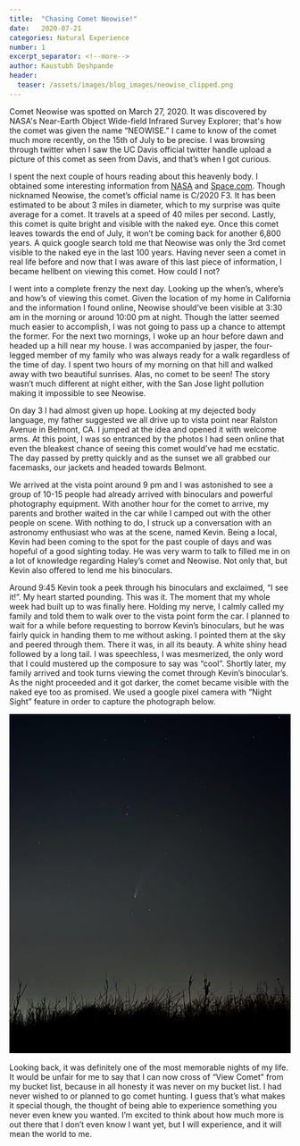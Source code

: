 ```yaml
---
title:  "Chasing Comet Neowise!"
date:   2020-07-21
categories: Natural Experience
number: 1
excerpt_separator: <!--more-->
author: Kaustubh Deshpande
header:
  teaser: /assets/images/blog_images/neowise_clipped.png
---
```


Comet Neowise was spotted on March 27, 2020. It was discovered by NASA's Near-Earth Object Wide-field Infrared Survey Explorer; that's how the comet was given the name “NEOWISE.” I came to know of the comet much more recently, on the 15th of July to be precise. I was browsing through twitter when I saw the UC Davis official twitter handle upload a picture of this comet as seen from Davis, and that’s when I got curious.

I spent the next couple of hours reading about this heavenly body. I obtained some interesting information from [NASA]( https://www.nasa.gov/feature/how-to-see-comet-neowise) and [Space.com]( https://www.space.com/comet-neowise-strange-facts.html). Though nicknamed Neowise, the comet’s official name is C/2020 F3. It has been estimated to be about 3 miles in diameter, which to my surprise was quite average for a comet. It travels at a speed of 40 miles per second. Lastly, this comet is quite bright and visible with the naked eye. Once this comet leaves towards the end of July, it won’t be coming back for another 6,800 years.  A quick google search told me that Neowise was only the 3rd comet visible to the naked eye in the last 100 years. Having never seen a comet in real life before and now that I was aware of this last piece of information, I became hellbent on viewing this comet. How could I not? 

I went into a complete frenzy the next day. Looking up the when’s, where’s and how’s of viewing this comet. Given the location of my home in California and the information I found online, Neowise should’ve been visible at 3:30 am in the morning or around 10:00 pm at night. Though the latter seemed much easier to accomplish, I was not going to pass up a chance to attempt the former. For the next two mornings, I woke up an hour before dawn and headed up a hill near my house. I was accompanied by jasper, the four-legged member of my family who was always ready for a walk regardless of the time of day. I spent two hours of my morning on that hill and walked away with two beautiful sunrises. Alas, no comet to be seen! The story wasn’t much different at night either, with the San Jose light pollution making it impossible to see Neowise. 

On day 3 I had almost given up hope. Looking at my dejected body language, my father suggested we all drive up to vista point near Ralston Avenue in Belmont, CA. I jumped at the idea and opened it with welcome arms. At this point, I was so entranced by the photos I had seen online that even the bleakest chance of seeing this comet would’ve had me ecstatic. The day passed by pretty quickly and as the sunset we all grabbed our facemasks, our jackets and headed towards Belmont. 

We arrived at the vista point around 9 pm and I was astonished to see a group of 10-15 people had already arrived with binoculars and powerful photography equipment. With another hour for the comet to arrive, my parents and brother waited in the car while I camped out with the other people on scene. With nothing to do, I struck up a conversation with an astronomy enthusiast who was at the scene, named Kevin. Being a local, Kevin had been coming to the spot for the past couple of days and was hopeful of a good sighting today. He was very warm to talk to filled me in on a lot of knowledge regarding Haley’s comet and Neowise. Not only that, but Kevin also offered to lend me his binoculars. 

Around 9:45 Kevin took a peek through his binoculars and exclaimed, “I see it!”. My heart started pounding. This was it. The moment that my whole week had built up to was finally here. Holding my nerve, I calmly called my family and told them to walk over to the vista point form the car. I planned to wait for a while before requesting to borrow Kevin’s binoculars, but he was fairly quick in handing them to me without asking. I pointed them at the sky and peered through them.  There it was, in all its beauty. A white shiny head followed by a long tail. I was speechless, I was mesmerized, the only word that I could mustered up the composure to say was “cool”. Shortly later, my family arrived and took turns viewing the comet through Kevin’s binocular’s. As the night proceeded and it got darker, the comet became visible with the naked eye too as promised. We used a google pixel camera with “Night Sight” feature in order to capture the photograph below. 

<!--more -->
![Comet_Neowise](/assets/images/blog_images/neowise_clipped.png)



Looking back, it was definitely one of the most memorable nights of my life. It would be unfair for me to say that I can now cross of “View Comet” from my bucket list, because in all honesty it was never on my bucket list. I had never wished to or planned to go comet hunting. I guess that’s what makes it special though, the thought of being able to experience something you never even knew you wanted. I’m excited to think about how much more is out there that I don’t even know I want yet, but I will experience, and it will mean the world to me. 



